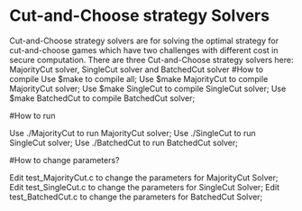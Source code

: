 # Cut-and-Choose strategy Solvers
Cut-and-Choose strategy solvers are for solving the optimal strategy for cut-and-choose games which have two challenges with different cost in secure computation.
There are three Cut-and-Choose strategy solvers here: MajorityCut solver, SingleCut solver and BatchedCut solver
#How to compile
Use $make to compile all;
Use $make MajorityCut to compile MajorityCut solver;
Use $make SingleCut to compile SingleCut solver;
Use $make BatchedCut to compile BatchedCut solver;

#How to run

Use ./MajorityCut to run MajorityCut solver;
Use ./SingleCut to run SingleCut solver;
Use ./BatchedCut to run BatchedCut solver;

#How to change parameters?

Edit test_MajorityCut.c to change the parameters for MajorityCut Solver;
Edit test_SingleCut.c to change the parameters for SingleCut Solver;
Edit test_BatchedCut.c to change the parameters for BatchedCut Solver;

